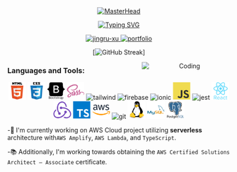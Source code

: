<div align="center">
  <a href="https://www.jingruxu-web.com/">
    <img src="https://user-images.githubusercontent.com/101676244/222606774-3a4c4d94-78b0-4cf8-9409-505ca595b613.png" alt="MasterHead">
  </a>
</div>

<div align="center">

[![Typing SVG](https://readme-typing-svg.demolab.com?font=Roboto+Mono&duration=3000&pause=1000&width=435&lines=Hi+%F0%9F%91%8B%2C+I'm+Jingru+Xu%2C+welcome+here)](https://git.io/typing-svg)


</div>

<p align="center">
  
  <a href="https://linkedin.com/in/jingru-xu" target="blank">
    <img src="https://raw.githubusercontent.com/rahuldkjain/github-profile-readme-generator/master/src/images/icons/Social/linked-in-alt.svg" alt="jingru-xu" height="30" width="40" />
  </a>
  <a href="https://www.jingruxu-web.com/" target="_blank">
    <img src="https://img.shields.io/badge/my_portfolio-000?style=for-the-badge&logo=ko-fi&logoColor=white" alt="portfolio" />
  </a>
</p>
<div align="center">
  
[![GitHub Streak](https://streak-stats.demolab.com?user=jxu710&theme=transparent)]
</div>

<div align="center">
  <img align="right" alt="Coding" width="200" src="https://media.tenor.com/DimzPZMypFcAAAAd/laptop.gif">
</div>

<h3>Languages and Tools:</h3>
<p align="center">
  <img src="https://raw.githubusercontent.com/devicons/devicon/master/icons/html5/html5-original-wordmark.svg" alt="html5" width="40" height="40"/>
  <img src="https://raw.githubusercontent.com/devicons/devicon/master/icons/css3/css3-original-wordmark.svg" alt="css3" width="40" height="40"/>
  <img src="https://raw.githubusercontent.com/devicons/devicon/master/icons/bootstrap/bootstrap-plain-wordmark.svg" alt="bootstrap" width="40" height="40"/>
  <img src="https://raw.githubusercontent.com/devicons/devicon/master/icons/sass/sass-original.svg" alt="sass" width="40" height="40"/>
  <img src="https://www.vectorlogo.zone/logos/tailwindcss/tailwindcss-icon.svg" alt="tailwind" width="40" height="40"/>
  <img src="https://www.vectorlogo.zone/logos/firebase/firebase-icon.svg" alt="firebase" width="40" height="40"/>
  <img src="https://upload.wikimedia.org/wikipedia/commons/d/d1/Ionic_Logo.svg" alt="ionic" width="40" height="40"/>
  <img src="https://raw.githubusercontent.com/devicons/devicon/master/icons/javascript/javascript-original.svg" alt="javascript" width="40" height="40"/>
  <img src="https://www.vectorlogo.zone/logos/jestjsio/jestjsio-icon.svg" alt="jest" width="40" height="40"/>
  <img src="https://raw.githubusercontent.com/devicons/devicon/master/icons/react/react-original-wordmark.svg" alt="react" width="40" height="40"/>
  <img src="https://raw.githubusercontent.com/devicons/devicon/master/icons/redux/redux-original.svg" alt="redux" width="40" height="40"/>
  <img src="https://raw.githubusercontent.com/devicons/devicon/master/icons/typescript/typescript-original.svg" alt="typescript" width="40" height="40"/>
  <img src="https://raw.githubusercontent.com/devicons/devicon/master/icons/amazonwebservices/amazonwebservices-original-wordmark.svg" alt="aws" width="40" height="40"/>
  <img src="https://www.vectorlogo.zone/logos/git-scm/git-scm-icon.svg" alt="git" width="40" height="40"/>
  <img src="https://raw.githubusercontent.com/devicons/devicon/master/icons/linux/linux-original.svg" alt="linux" width="40" height="40"/>
  <img src="https://raw.githubusercontent.com/devicons/devicon/master/icons/mysql/mysql-original-wordmark.svg" alt="mysql" width="40" height="40"/>
  <img src="https://raw.githubusercontent.com/devicons/devicon/master/icons/postgresql/postgresql-original-wordmark.svg" alt="postgresql" width="40" height="40"/> 

</p>

<div>
  
-🔭 I'm currently working on AWS Cloud project utilizing **serverless** architecture with`AWS Amplify`, `AWS Lambda`, and `TypeScript`.

-📚 Additionally, I'm working towards obtaining the `AWS Certified Solutions Architect – Associate` certificate.
</div>

<!-- 可用以下替换 -->
<!-- ![My Skills](https://skillicons.dev/icons?i=react,js,css,sass,html,tailwind,bootstrap,git,github,typescript,aws,linux,netlify,mysql,postgresql,python,docker,jest&perline=6)

<img src="https://upload.wikimedia.org/wikipedia/commons/d/d1/Ionic_Logo.svg" alt="ionic" width="40" height="40"/>-->

